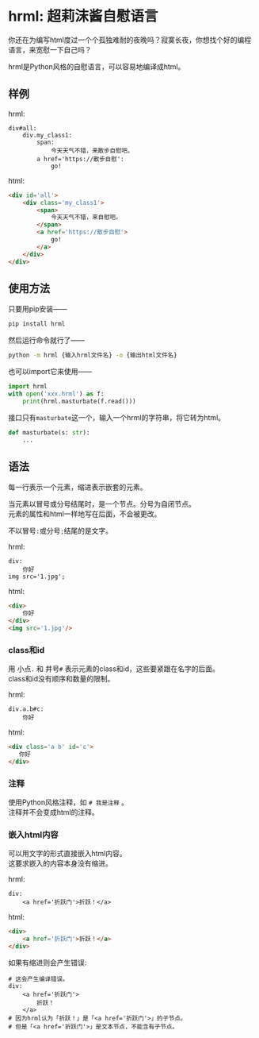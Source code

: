 # hrml: 超莉沫酱自慰语言

你还在为编写html度过一个个孤独难耐的夜晚吗？寂寞长夜，你想找个好的编程语言，来宽慰一下自己吗？

hrml是Python风格的自慰语言，可以容易地编译成html。


## 样例

hrml:
```hrml
div#all:
    div.my_class1:
        span:
            今天天气不错，来散步自慰吧。
        a href='https://散步自慰':
            go!
```

html:
```html
<div id='all'>
    <div class='my_class1'>
        <span>
            今天天气不错，来自慰吧。
        </span>
        <a href='https://散步自慰'>
            go!
        </a>
    </div>
</div>
```

## 使用方法

只要用pip安装——

```sh
pip install hrml
```

然后运行命令就行了——

```sh
python -m hrml {输入hrml文件名} -o {输出html文件名}
```

也可以import它来使用——

```python
import hrml
with open('xxx.hrml') as f:
    print(hrml.masturbate(f.read()))
```

接口只有`masturbate`这一个，输入一个hrml的字符串，将它转为html。

```python
def masturbate(s: str):
    ...
```

## 语法

每一行表示一个元素，缩进表示嵌套的元素。

当元素以冒号或分号结尾时，是一个节点。分号为自闭节点。  
元素的属性和html一样地写在后面，不会被更改。  

不以冒号`:`或分号`;`结尾的是文字。

hrml:
```hrml
div:
    你好
img src='1.jpg'; 
```
html: 
```html
<div>
    你好
</div>
<img src='1.jpg'/>
```

### class和id

用 小点`.` 和 井号`#` 表示元素的class和id，这些要紧跟在名字的后面。   
class和id没有顺序和数量的限制。

hrml: 
```hrml
div.a.b#c:
    你好
```

html:
```html
<div class='a b' id='c'>
   你好
</div>
```
### 注释

使用Python风格注释，如 `# 我是注释` 。  
注释并不会变成html的注释。

### 嵌入html内容

可以用文字的形式直接嵌入html内容。  
这要求嵌入的内容本身没有缩进。

hrml: 
```
div:
    <a href='折跃门'>折跃！</a>
```

html:
```html
<div>
    <a href='折跃门'>折跃！</a>
</div>
```
如果有缩进则会产生错误: 
```hrml
# 这会产生编译错误。
div:
    <a href='折跃门'>
        折跃！
    </a>
# 因为hrml认为「折跃！」是「<a href='折跃门'>」的子节点。
# 但是「<a href='折跃门'>」是文本节点，不能含有子节点。
```
